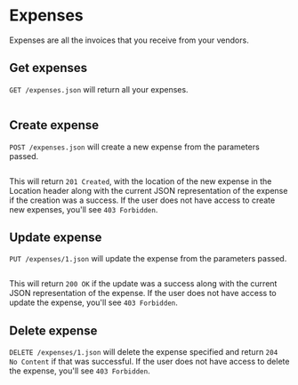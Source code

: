 # Expenses
Expenses are all the invoices that you receive from your vendors.

## Get expenses
`GET /expenses.json` will return all your expenses.
```json
```
## Create expense
`POST /expenses.json` will create a new expense from the parameters passed.
```json
```
This will return `201 Created`, with the location of the new expense in the Location header along with the current JSON representation of the expense if the creation was a success.  If the user does not have access to create new expenses, you'll see `403 Forbidden`.

## Update expense
`PUT /expenses/1.json` will update the expense from the parameters passed.
```json
```

This will return `200 OK` if the update was a success along with the current JSON representation of the expense. If the user does not have access to update the expense, you'll see `403 Forbidden`.

## Delete expense
`DELETE /expenses/1.json` will delete the expense specified and return `204 No Content` if that was successful. If the user does not have access to delete the expense, you'll see `403 Forbidden`.